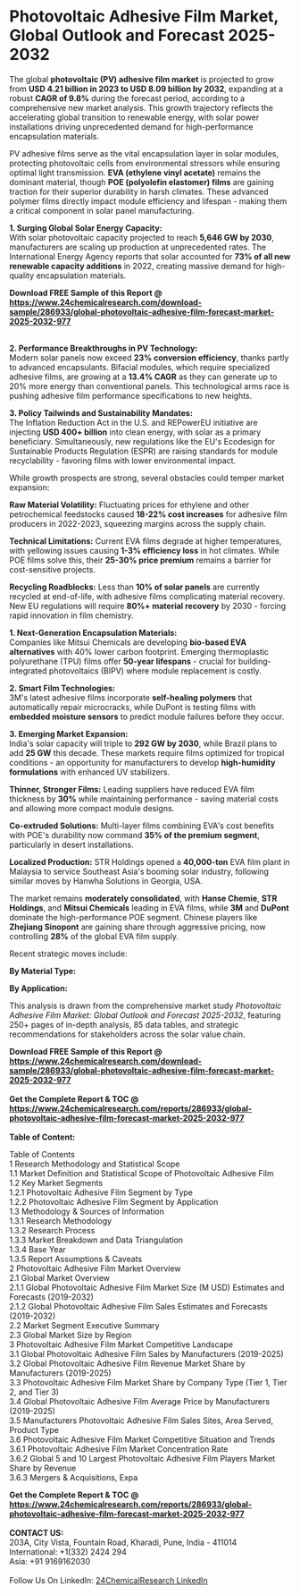 <h1>Photovoltaic Adhesive Film Market, Global Outlook and Forecast 2025-2032</h1><p>The global <strong>photovoltaic (PV) adhesive film market</strong> is projected to grow from <strong>USD 4.21 billion in 2023 to USD 8.09 billion by 2032</strong>, expanding at a robust <strong>CAGR of 9.8%</strong> during the forecast period, according to a comprehensive new market analysis. This growth trajectory reflects the accelerating global transition to renewable energy, with solar power installations driving unprecedented demand for high-performance encapsulation materials.</p><p>PV adhesive films serve as the vital encapsulation layer in solar modules, protecting photovoltaic cells from environmental stressors while ensuring optimal light transmission. <strong>EVA (ethylene vinyl acetate)</strong> remains the dominant material, though <strong>POE (polyolefin elastomer) films</strong> are gaining traction for their superior durability in harsh climates. These advanced polymer films directly impact module efficiency and lifespan - making them a critical component in solar panel manufacturing.</p><p><strong>1. Surging Global Solar Energy Capacity:</strong><br>
With solar photovoltaic capacity projected to reach <strong>5,646 GW by 2030</strong>, manufacturers are scaling up production at unprecedented rates. The International Energy Agency reports that solar accounted for <strong>73% of all new renewable capacity additions</strong> in 2022, creating massive demand for high-quality encapsulation materials.</p><div><b>Download FREE Sample of this Report @ 
            <a href="https://www.24chemicalresearch.com/download-sample/286933/global-photovoltaic-adhesive-film-forecast-market-2025-2032-977">
            https://www.24chemicalresearch.com/download-sample/286933/global-photovoltaic-adhesive-film-forecast-market-2025-2032-977</a></b></div><br><p><strong>2. Performance Breakthroughs in PV Technology:</strong><br>
Modern solar panels now exceed <strong>23% conversion efficiency</strong>, thanks partly to advanced encapsulants. Bifacial modules, which require specialized adhesive films, are growing at a <strong>13.4% CAGR</strong> as they can generate up to 20% more energy than conventional panels. This technological arms race is pushing adhesive film performance specifications to new heights.</p><p><strong>3. Policy Tailwinds and Sustainability Mandates:</strong><br>
The Inflation Reduction Act in the U.S. and REPowerEU initiative are injecting <strong>USD 400+ billion</strong> into clean energy, with solar as a primary beneficiary. Simultaneously, new regulations like the EU's Ecodesign for Sustainable Products Regulation (ESPR) are raising standards for module recyclability - favoring films with lower environmental impact.</p><p>While growth prospects are strong, several obstacles could temper market expansion:</p><p><strong>Raw Material Volatility:</strong> Fluctuating prices for ethylene and other petrochemical feedstocks caused <strong>18-22% cost increases</strong> for adhesive film producers in 2022-2023, squeezing margins across the supply chain.</p><p><strong>Technical Limitations:</strong> Current EVA films degrade at higher temperatures, with yellowing issues causing <strong>1-3% efficiency loss</strong> in hot climates. While POE films solve this, their <strong>25-30% price premium</strong> remains a barrier for cost-sensitive projects.</p><p><strong>Recycling Roadblocks:</strong> Less than <strong>10% of solar panels</strong> are currently recycled at end-of-life, with adhesive films complicating material recovery. New EU regulations will require <strong>80%+ material recovery</strong> by 2030 - forcing rapid innovation in film chemistry.</p><p><strong>1. Next-Generation Encapsulation Materials:</strong><br>
Companies like Mitsui Chemicals are developing <strong>bio-based EVA alternatives</strong> with 40% lower carbon footprint. Emerging thermoplastic polyurethane (TPU) films offer <strong>50-year lifespans</strong> - crucial for building-integrated photovoltaics (BIPV) where module replacement is costly.</p><p><strong>2. Smart Film Technologies:</strong><br>
3M's latest adhesive films incorporate <strong>self-healing polymers</strong> that automatically repair microcracks, while DuPont is testing films with <strong>embedded moisture sensors</strong> to predict module failures before they occur.</p><p><strong>3. Emerging Market Expansion:</strong><br>
India's solar capacity will triple to <strong>292 GW by 2030</strong>, while Brazil plans to add <strong>25 GW</strong> this decade. These markets require films optimized for tropical conditions - an opportunity for manufacturers to develop <strong>high-humidity formulations</strong> with enhanced UV stabilizers.</p><p><strong>Thinner, Stronger Films:</strong> Leading suppliers have reduced EVA film thickness by <strong>30%</strong> while maintaining performance - saving material costs and allowing more compact module designs.</p><p><strong>Co-extruded Solutions:</strong> Multi-layer films combining EVA's cost benefits with POE's durability now command <strong>35% of the premium segment</strong>, particularly in desert installations.</p><p><strong>Localized Production:</strong> STR Holdings opened a <strong>40,000-ton</strong> EVA film plant in Malaysia to service Southeast Asia's booming solar industry, following similar moves by Hanwha Solutions in Georgia, USA.</p><p>The market remains <strong>moderately consolidated</strong>, with <strong>Hanse Chemie</strong>, <strong>STR Holdings</strong>, and <strong>Mitsui Chemicals</strong> leading in EVA films, while <strong>3M</strong> and <strong>DuPont</strong> dominate the high-performance POE segment. Chinese players like <strong>Zhejiang Sinopont</strong> are gaining share through aggressive pricing, now controlling <strong>28%</strong> of the global EVA film supply.</p><p>Recent strategic moves include:</p><p><strong>By Material Type:</strong></p><p><strong>By Application:</strong></p><p>This analysis is drawn from the comprehensive market study <em>Photovoltaic Adhesive Film Market: Global Outlook and Forecast 2025-2032</em>, featuring 250+ pages of in-depth analysis, 85 data tables, and strategic recommendations for stakeholders across the solar value chain.</p><div><b>Download FREE Sample of this Report @ 
            <a href="https://www.24chemicalresearch.com/download-sample/286933/global-photovoltaic-adhesive-film-forecast-market-2025-2032-977">
            https://www.24chemicalresearch.com/download-sample/286933/global-photovoltaic-adhesive-film-forecast-market-2025-2032-977</a></b></div><br><div><b>Get the Complete Report & TOC @ 
            <a href="https://www.24chemicalresearch.com/reports/286933/global-photovoltaic-adhesive-film-forecast-market-2025-2032-977">
            https://www.24chemicalresearch.com/reports/286933/global-photovoltaic-adhesive-film-forecast-market-2025-2032-977</a></b></div><br>
            <b>Table of Content:</b><p>Table of Contents<br />
1 Research Methodology and Statistical Scope<br />
1.1 Market Definition and Statistical Scope of Photovoltaic Adhesive Film<br />
1.2 Key Market Segments<br />
1.2.1 Photovoltaic Adhesive Film Segment by Type<br />
1.2.2 Photovoltaic Adhesive Film Segment by Application<br />
1.3 Methodology & Sources of Information<br />
1.3.1 Research Methodology<br />
1.3.2 Research Process<br />
1.3.3 Market Breakdown and Data Triangulation<br />
1.3.4 Base Year<br />
1.3.5 Report Assumptions & Caveats<br />
2 Photovoltaic Adhesive Film Market Overview<br />
2.1 Global Market Overview<br />
2.1.1 Global Photovoltaic Adhesive Film Market Size (M USD) Estimates and Forecasts (2019-2032)<br />
2.1.2 Global Photovoltaic Adhesive Film Sales Estimates and Forecasts (2019-2032)<br />
2.2 Market Segment Executive Summary<br />
2.3 Global Market Size by Region<br />
3 Photovoltaic Adhesive Film Market Competitive Landscape<br />
3.1 Global Photovoltaic Adhesive Film Sales by Manufacturers (2019-2025)<br />
3.2 Global Photovoltaic Adhesive Film Revenue Market Share by Manufacturers (2019-2025)<br />
3.3 Photovoltaic Adhesive Film Market Share by Company Type (Tier 1, Tier 2, and Tier 3)<br />
3.4 Global Photovoltaic Adhesive Film Average Price by Manufacturers (2019-2025)<br />
3.5 Manufacturers Photovoltaic Adhesive Film Sales Sites, Area Served, Product Type<br />
3.6 Photovoltaic Adhesive Film Market Competitive Situation and Trends<br />
3.6.1 Photovoltaic Adhesive Film Market Concentration Rate<br />
3.6.2 Global 5 and 10 Largest Photovoltaic Adhesive Film Players Market Share by Revenue<br />
3.6.3 Mergers & Acquisitions, Expa</p><div><b>Get the Complete Report & TOC @ 
            <a href="https://www.24chemicalresearch.com/reports/286933/global-photovoltaic-adhesive-film-forecast-market-2025-2032-977">
            https://www.24chemicalresearch.com/reports/286933/global-photovoltaic-adhesive-film-forecast-market-2025-2032-977</a></b></div><br><b>CONTACT US:</b><br>
            203A, City Vista, Fountain Road, Kharadi, Pune, India - 411014<br>
            International: +1(332) 2424 294<br>
            Asia: +91 9169162030 <br><br>
            Follow Us On LinkedIn: <a href="https://www.linkedin.com/company/24chemicalresearch/">24ChemicalResearch LinkedIn</a>